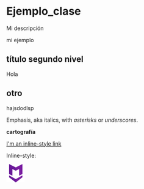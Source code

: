 # Ejemplo_clase
Mi descripción 

mi ejemplo 

## título segundo nivel 

Hola

## otro

hajsdodlsp

Emphasis, aka italics, with *asterisks* or _underscores_.


**cartografía**

[I'm an inline-style link](https://www.google.com)

Inline-style: 

![alt text](https://github.com/adam-p/markdown-here/raw/master/src/common/images/icon48.png "Logo Title Text 1")

